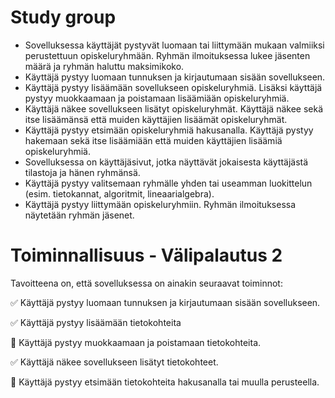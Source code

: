 # Study group

- Sovelluksessa käyttäjät pystyvät luomaan tai liittymään mukaan valmiiksi perustettuun opiskeluryhmään. Ryhmän ilmoituksessa lukee jäsenten määrä ja ryhmän haluttu maksimikoko.
- Käyttäjä pystyy luomaan tunnuksen ja kirjautumaan sisään sovellukseen.
- Käyttäjä pystyy lisäämään sovellukseen opiskeluryhmiä. Lisäksi käyttäjä pystyy muokkaamaan ja poistamaan lisäämiään opiskeluryhmiä.
- Käyttäjä näkee sovellukseen lisätyt opiskeluryhmät. Käyttäjä näkee sekä itse lisäämänsä että muiden käyttäjien lisäämät opiskeluryhmät.
- Käyttäjä pystyy etsimään opiskeluryhmiä hakusanalla. Käyttäjä pystyy hakemaan sekä itse lisäämiään että muiden käyttäjien lisäämiä opiskeluryhmiä.
- Sovelluksessa on käyttäjäsivut, jotka näyttävät jokaisesta käyttäjästä tilastoja ja hänen ryhmänsä.
- Käyttäjä pystyy valitsemaan ryhmälle yhden tai useamman luokittelun (esim. tietokannat, algoritmit, lineaarialgebra).
- Käyttäjä pystyy liittymään opiskeluryhmiin. Ryhmän ilmoituksessa näytetään ryhmän jäsenet.

# Toiminnallisuus - Välipalautus 2

Tavoitteena on, että sovelluksessa on ainakin seuraavat toiminnot:

:white_check_mark: Käyttäjä pystyy luomaan tunnuksen ja kirjautumaan sisään sovellukseen.

:white_check_mark: Käyttäjä pystyy lisäämään tietokohteita

:white_square_button: Käyttäjä pystyy muokkaamaan ja poistamaan tietokohteita.

:white_check_mark: Käyttäjä näkee sovellukseen lisätyt tietokohteet.

:white_square_button: Käyttäjä pystyy etsimään tietokohteita hakusanalla tai muulla perusteella.
